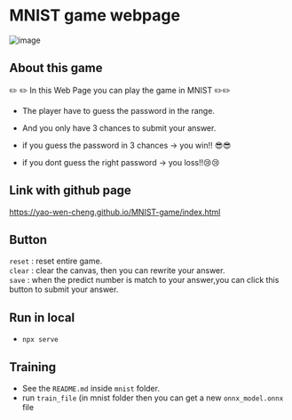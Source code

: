 # MNIST game webpage

![image](https://user-images.githubusercontent.com/87161615/209970543-7806e2d7-1bb0-40f0-8201-1722da21529f.png)
  
## About this game
:pencil2: :pencil2:  In this Web Page you can play the game in MNIST  :pencil2::pencil2:  
- The player have to guess the password in the range.  
- And you only have 3 chances to submit your answer.  


 - if you guess the password in 3 chances -> you win!! :sunglasses::sunglasses:
-  if you dont guess the right password   -> you loss!!:cry::cry:  
  
    

## Link with github page
https://yao-wen-cheng.github.io/MNIST-game/index.html

## Button  
`reset` : reset entire game.  
`clear` : clear the canvas, then you can rewrite your answer.  
`save`  : when the predict number is match to your answer,you can click this button to submit your answer.  
  
## Run in local

- `npx serve`

## Training

- See the `README.md` inside `mnist` folder.
- run `train_file` (in mnist folder then you can get a new `onnx_model.onnx` file
